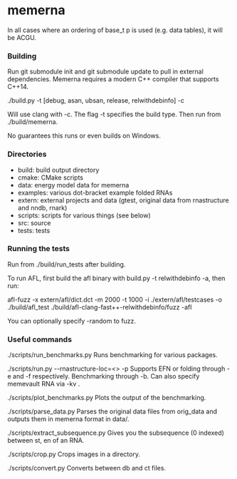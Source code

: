# memerna

In all cases where an ordering of base_t p is used (e.g. data tables), it will be ACGU.

### Building

Run git submodule init and git submodule update to pull in external dependencies. 
Memerna requires a modern C++ compiler that supports C++14.

./build.py -t [debug, asan, ubsan, release, relwithdebinfo] -c

Will use clang with -c. The flag -t specifies the build type. Then run from ./build/memerna.

No guarantees this runs or even builds on Windows.

### Directories

- build: build output directory
- cmake: CMake scripts
- data: energy model data for memerna
- examples: various dot-bracket example folded RNAs
- extern: external projects and data (gtest, original data from rnastructure and nndb, rnark)
- scripts: scripts for various things (see below)
- src: source
- tests: tests

### Running the tests
Run from ./build/run_tests after building.

To run AFL, first build the afl binary with build.py -t relwithdebinfo -a, then run:

afl-fuzz -x extern/afl/dict.dct -m 2000 -t 1000 -i ./extern/afl/testcases 
  -o ./build/afl_test ./build/afl-clang-fast++-relwithdebinfo/fuzz -afl
  
You can optionally specify -random to fuzz.

### Useful commands

./scripts/run_benchmarks.py
Runs benchmarking for various packages.

./scripts/run.py --rnastructure-loc=<> -p <ct or db filename>
Supports EFN or folding through -e and -f respectively. Benchmarking through -b.
Can also specify memevault RNA via -kv <memevault name>.

./scripts/plot_benchmarks.py
Plots the output of the benchmarking.

./scripts/parse_data.py
Parses the original data files from orig_data and outputs them in memerna format in data/.

./scripts/extract_subsequence.py
Gives you the subsequence (0 indexed) between st, en of an RNA.

./scripts/crop.py
Crops images in a directory.

./scripts/convert.py
Converts between db and ct files.
